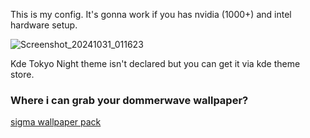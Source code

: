 This is my config.
It's gonna work if you has nvidia (1000+) and intel hardware setup.

![Screenshot_20241031_011623](https://github.com/user-attachments/assets/f7ce3e4e-299b-444a-ace2-9106fdf6fb40)

Kde Tokyo Night theme  isn't declared but you can get it via kde theme store.

### Where i can grab your dommerwave wallpaper?
[sigma wallpaper pack](https://github.com/kotudemo/PoALFW/releases/tag/wallpapers) 
